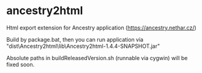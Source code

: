 # ancestry2html
Html export extension for Ancestry application (https://ancestry.nethar.cz/)

Build by package.bat, then you can run application via "dist\Ancestry2html\lib\Ancestry2html-1.4.4-SNAPSHOT.jar"

Absolute paths in buildReleasedVersion.sh (runnable via cygwin) will be fixed soon.
